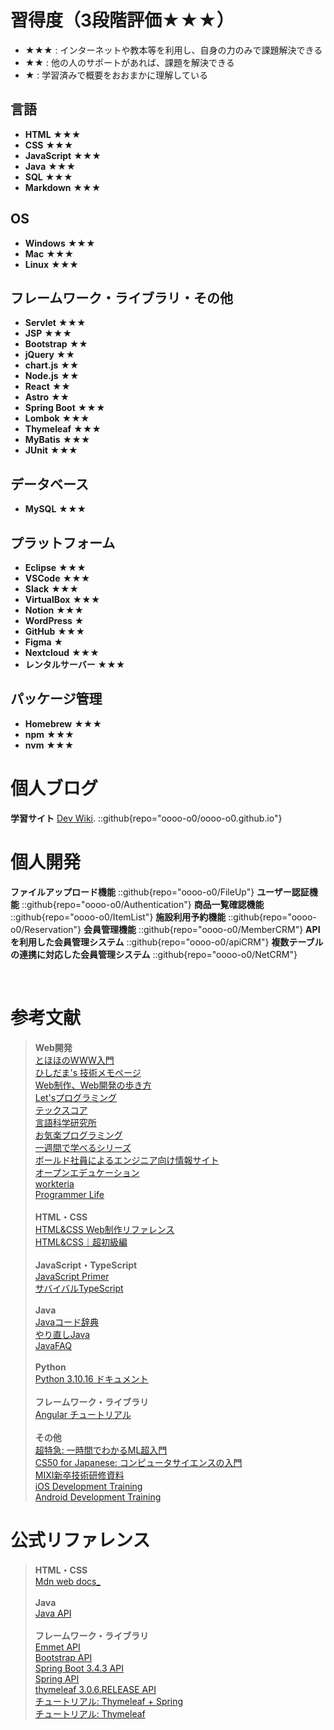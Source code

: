 # 習得度（3段階評価★★★）

- ★★★ : インターネットや教本等を利用し、自身の力のみで課題解決できる  
- ★★ : 他の人のサポートがあれば、課題を解決できる  
- ★ : 学習済みで概要をおおまかに理解している  

## 言語
- **HTML** ★★★  
- **CSS** ★★★
- **JavaScript** ★★★
- **Java** ★★★   
- **SQL** ★★★  
- **Markdown** ★★★  

## OS
- **Windows** ★★★  
- **Mac** ★★★  
- **Linux** ★★★  

## フレームワーク・ライブラリ・その他
- **Servlet** ★★★  
- **JSP** ★★★ 
- **Bootstrap** ★★  
- **jQuery** ★★  
- **chart.js** ★★  
- **Node.js** ★★  
- **React** ★★  
- **Astro** ★★  
- **Spring Boot** ★★★  
- **Lombok** ★★★  
- **Thymeleaf** ★★★  
- **MyBatis** ★★★  
- **JUnit** ★★★  

## データベース
- **MySQL** ★★★  

## プラットフォーム
- **Eclipse** ★★★  
- **VSCode** ★★★  
- **Slack** ★★★  
- **VirtualBox** ★★★ 
- **Notion** ★★★  
- **WordPress** ★  
- **GitHub** ★★★  
- **Figma** ★
- **Nextcloud** ★★★
- **レンタルサーバー** ★★★ 

## パッケージ管理
- **Homebrew** ★★★  
- **npm** ★★★
- **nvm** ★★★  

# 個人ブログ
**学習サイト** [Dev Wiki](https://oooo-o0.github.io/).
::github{repo="oooo-o0/oooo-o0.github.io"}
<br>

# 個人開発
**ファイルアップロード機能**
::github{repo="oooo-o0/FileUp"}
**ユーザー認証機能**
::github{repo="oooo-o0/Authentication"}
**商品一覧確認機能**
::github{repo="oooo-o0/ItemList"}
**施設利用予約機能**
::github{repo="oooo-o0/Reservation"}
**会員管理機能**
::github{repo="oooo-o0/MemberCRM"}
**APIを利用した会員管理システム**
::github{repo="oooo-o0/apiCRM"}
**複数テーブルの連携に対応した会員管理システム**
::github{repo="oooo-o0/NetCRM"}

<br>

# 参考文献
> **Web開発**<br>
> [とほほのWWW入門](https://www.tohoho-web.com/www.htm) <br>
> [ひしだま's 技術メモページ](https://www.ne.jp/asahi/hishidama/home/tech/)<br>
> [Web制作、Web開発の歩き方](https://baapuro.com/)<br>
> [Let'sプログラミング](https://www.javadrive.jp/)<br>
> [テックスコア](https://www.techscore.com/)<br>
> [言語科学研究所](https://www.bohyoh.com/index.html)<br>
> [お気楽プログラミング](https://www.nct9.ne.jp/m_hiroi/index.html)<br>
> [一週間で学べるシリーズ](https://sevendays-study.com/)<br>
> [ボールド社員によるエンジニア向け情報サイト](https://www.bold.ne.jp/engineer-club/category/technical)<br>
> [オープンエデュケーション](https://tmytokai.github.io/open-ed/)<br>
> [workteria](https://workteria.forward-soft.co.jp/blog/author/C00007)<br>
> [Programmer Life](https://programmer-life.work/)
> <br>
> <br>
> **HTML・CSS**<br>
> [HTML&CSS Web制作リファレンス](https://www.tagindex.com/)<br>
> [HTML&CSS｜超初級編](https://webliker.info/material_cat/html-css-beginner/)
> <br>
> <br>
> **JavaScript・TypeScript**<br>
> [JavaScript Primer](https://jsprimer.net/)<br>
> [サバイバルTypeScript](https://typescriptbook.jp/)
> <br>
> <br>
> **Java**<br>
> [Javaコード辞典](https://java-code.jp/)<br>
> [やり直しJava](https://relearn-java.netlify.app/)<br>
> [JavaFAQ](https://raigar.main.jp/java/faq/javafaq.html)
> <br>
> <br>
> **Python**<br>
> [Python 3.10.16 ドキュメント](https://docs.python.org/ja/3.10/index.html)
> <br>
> <br>
> **フレームワーク・ライブラリ**<br>
> [Angular チュートリアル](https://angular.jp/tutorials/learn-angular)
> <br>
> <br>
> **その他**<br>
> [超特急: 一時間でわかるML超入門](https://esumii.github.io/min-caml/index2.html)<br>
> [CS50 for Japanese: コンピュータサイエンスの入門](https://cs50.jp/)<br>
> [MIXI新卒技術研修資料](https://mixi-developers.mixi.co.jp/23-technical-training-20a6f610140c)<br>
> [iOS Development Training](https://github.com/mixi-inc/iOSTraining)<br>
> [Android Development Training](https://github.com/mixi-inc/AndroidTraining)


# 公式リファレンス
> **HTML・CSS** <br>
> [Mdn web docs_](https://developer.mozilla.org/ja/docs/Web)
> <br>
> <br>
> **Java** <br>
> [Java API](https://docs.oracle.com/javase/jp/21/docs/api/index.html)
> <br>
> <br>
> **フレームワーク・ライブラリ**<br>
> [Emmet API](https://docs.emmet.io/cheat-sheet/)<br>
> [Bootstrap API](https://getbootstrap.jp/docs/5.3/getting-started/introduction/)<br>
> [Spring Boot 3.4.3 API](https://spring.pleiades.io/spring-boot/api/java/)<br>
> [Spring API](https://spring.pleiades.io/)<br>
> [thymeleaf 3.0.6.RELEASE API](https://www.thymeleaf.org/apidocs/thymeleaf/3.0.6.RELEASE/index.html?org/)<br>
> [チュートリアル: Thymeleaf + Spring](https://www.thymeleaf.org/doc/tutorials/3.1/thymeleafspring.html)<br>
> [チュートリアル: Thymeleaf](https://getbootstrap.jp/docs/5.3/getting-started/introduction/)

